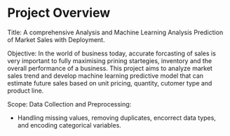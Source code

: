 # Project Overview

Title: 
A comprehensive Analysis and Machine Learning Analysis Prediction of Market Sales with Deployment.

Objective:
In the world of business today, accurate forcasting of sales is very important to fully maximising prining startegies, inventory and the overall performance of a business. This project aims to analyze market sales trend and develop machine learning predictive model that can estimate future sales based on unit pricing, quantity, cutomer type and product line.

Scope:
Data Collection and Preprocessing:

* Handling missing values, removing duplicates, encorrect data types, and encoding categorical variables.
